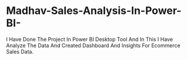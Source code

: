 # Madhav-Sales-Analysis-In-Power-BI-
I Have Done The Project In Power BI Desktop Tool And In This I Have Analyze The Data And Created Dashboard And Insights For Ecommerce Sales Data.
